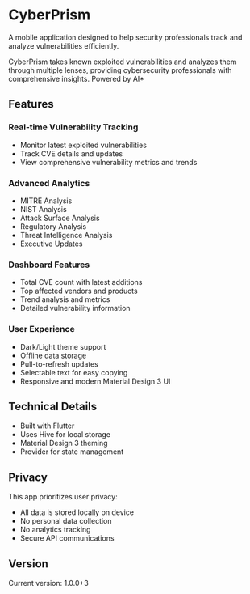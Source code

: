 # CyberPrism

A mobile application designed to help security professionals track and analyze vulnerabilities efficiently.

CyberPrism takes known exploited vulnerabilities and analyzes them through multiple lenses, providing cybersecurity professionals with comprehensive insights. Powered by AI*

## Features

### Real-time Vulnerability Tracking
- Monitor latest exploited vulnerabilities
- Track CVE details and updates
- View comprehensive vulnerability metrics and trends

### Advanced Analytics
- MITRE Analysis
- NIST Analysis
- Attack Surface Analysis
- Regulatory Analysis
- Threat Intelligence Analysis
- Executive Updates

### Dashboard Features
- Total CVE count with latest additions
- Top affected vendors and products
- Trend analysis and metrics
- Detailed vulnerability information

### User Experience
- Dark/Light theme support
- Offline data storage
- Pull-to-refresh updates
- Selectable text for easy copying
- Responsive and modern Material Design 3 UI

## Technical Details
- Built with Flutter
- Uses Hive for local storage
- Material Design 3 theming
- Provider for state management

## Privacy
This app prioritizes user privacy:
- All data is stored locally on device
- No personal data collection
- No analytics tracking
- Secure API communications

## Version
Current version: 1.0.0+3
